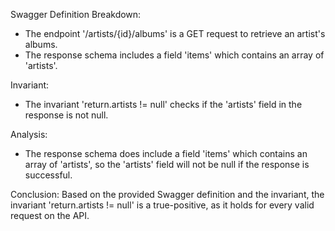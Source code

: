 Swagger Definition Breakdown:
- The endpoint '/artists/{id}/albums' is a GET request to retrieve an artist's albums.
- The response schema includes a field 'items' which contains an array of 'artists'.

Invariant:
- The invariant 'return.artists != null' checks if the 'artists' field in the response is not null.

Analysis:
- The response schema does include a field 'items' which contains an array of 'artists', so the 'artists' field will not be null if the response is successful.

Conclusion:
Based on the provided Swagger definition and the invariant, the invariant 'return.artists != null' is a true-positive, as it holds for every valid request on the API.
